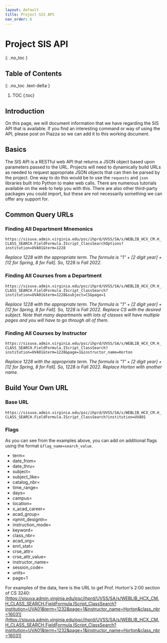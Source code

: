 ```yaml
---
layout: default
title: Project SIS API
nav_order: 6
---
```


# Project SIS API
{: .no_toc }

## Table of Contents
{: .no_toc .text-delta }

1. TOC
{:toc}

## Introduction

On this page, we will document information that we have regarding the SIS API that is available.  If you find an interesting command or way of using the API, please post on Piazza so we can add it to this working document.

## Basics

The SIS API is a RESTful web API that returns a JSON object based upon parameters passed to the URL.  Projects will need to dynamically build URLs as needed to request appropriate JSON objects that can then be parsed by the project.  One way to do this would be to use the `requests` and `json` libraries built into Python to make web calls.  There are numerous tutorials available on the web to help you with this.  There are also other third-party packages you could import, but these are not necessarily something we can offer any support for.

## Common Query URLs

### Finding All Department Mnemonics

`https://sisuva.admin.virginia.edu/psc/ihprd/UVSS/SA/s/WEBLIB_HCX_CM.H_CLASS_SEARCH.FieldFormula.IScript_ClassSearchOptions?institution=UVA01&term=1228`

_Replace 1228 with the appropriate term.  The formula is "1" + [2 digit year] + [12 for Spring, 8 for Fall].  So, 1228 is Fall 2022._

### Finding All Courses from a Department

`https://sisuva.admin.virginia.edu/psc/ihprd/UVSS/SA/s/WEBLIB_HCX_CM.H_CLASS_SEARCH.FieldFormula.IScript_ClassSearch?institution=UVA01&term=1228&subject=CS&page=1`

_Replace 1228 with the appropriate term. The formula is "1" + [2 digit year] + [12 for Spring, 8 for Fall].  So, 1228 is Fall 2022.  Replace CS with the desired subject.  Note that many departments with lots of classes will have multiple pages and you will have to go through all of them._

### Finding All Courses by Instructor

`https://sisuva.admin.virginia.edu/psc/ihprd/UVSS/SA/s/WEBLIB_HCX_CM.H_CLASS_SEARCH.FieldFormula.IScript_ClassSearch?institution=UVA01&term=1228&page=1&instructor_name=Horton`

_Replace 1228 with the appropriate term. The formula is "1" + [2 digit year] + [12 for Spring, 8 for Fall].  So, 1228 is Fall 2022.  Replace Horton with another name._

## Build Your Own URL

### Base URL

`https://sisuva.admin.virginia.edu/psc/ihprd/UVSS/SA/s/WEBLIB_HCX_CM.H_CLASS_SEARCH.FieldFormula.IScript_ClassSearch?institution=UVA01`

### Flags

As you can see from the examples above, you can add on additional flags using the format `&flag_name=search_value`.

* term=
* date_from=
* date_thru=
* subject=
* subject_like=
* catalog_nbr=
* time_range=
* days=
* campus=
* location=
* x_acad_career=
* acad_group=
* rqmnt_designtn=
* instruction_mode=
* keyword=
* class_nbr=
* acad_org=
* enrl_stat=
* crse_attr=
* crse_attr_value=
* instructor_name=
* session_code=
* units=
* page=1

For examples of the data, here is the URL to get Prof. Horton's 2:00 section of CS 3240: [https://sisuva.admin.virginia.edu/psc/ihprd/UVSS/SA/s/WEBLIB_HCX_CM.H_CLASS_SEARCH.FieldFormula.IScript_ClassSearch?institution=UVA01&term=1232&page=1&instructor_name=Horton&class_nbr=16031](https://sisuva.admin.virginia.edu/psc/ihprd/UVSS/SA/s/WEBLIB_HCX_CM.H_CLASS_SEARCH.FieldFormula.IScript_ClassSearch?institution=UVA01&term=1232&page=1&instructor_name=Horton&class_nbr=16031)